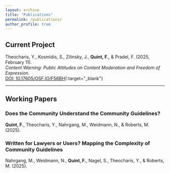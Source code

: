 ```yaml
---
layout: archive
title: "Publications"
permalink: /publications/
author_profile: true
---
```


## Current Project

Theocharis, Y., Kosmidis, S., Zilinsky, J., **Quint, F.**, & Pradel, F. (2025, February 11).  
*Content Warning: Public Attitudes on Content Moderation and Freedom of Expression.*  
[DOI: 10.17605/OSF.IO/F56BH](https://doi.org/10.17605/OSF.IO/F56BH){:target="_blank"}

---

## Working Papers

### Does the Community Understand the Community Guidelines?
**Quint, F.**, Theocharis, Y., Nahrgang, M., Weidmann, N., & Roberts, M. (2025).  


### Written for Lawyers or Users? Mapping the Complexity of Community Guidelines
Nahrgang, M., Weidmann, N., **Quint, F.**, Nagel, S., Theocharis, Y., & Roberts, M. (2025).
